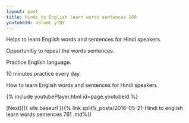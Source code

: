 ```yaml
---
layout: post
title: Hindi to English learn words sentences 160 
youtubeId: aSlumL_yfQY
---
```

 
 
Helps to learn English words and sentences for Hindi speakers.

Opportunitiy to repeat the words sentences. 

Practice English language. 
 
10 minutes practice every day. 
 
How to learn English words and sentences for Hindi speakers 
 
{% include youtubePlayer.html id=page.youtubeId %}
 
 
[Next]({{ site.baseurl }}{% link  split1/_posts/2016-05-21-Hindi to english learn words sentences 761 .md%})
 
